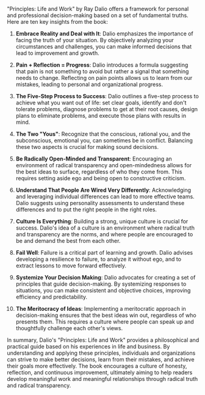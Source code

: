 "Principles: Life and Work" by Ray Dalio offers a framework for personal and professional decision-making based on a set of fundamental truths. Here are ten key insights from the book:

1. **Embrace Reality and Deal with It**: Dalio emphasizes the importance of facing the truth of your situation. By objectively analyzing your circumstances and challenges, you can make informed decisions that lead to improvement and growth.

2. **Pain + Reflection = Progress**: Dalio introduces a formula suggesting that pain is not something to avoid but rather a signal that something needs to change. Reflecting on pain points allows us to learn from our mistakes, leading to personal and organizational progress.

3. **The Five-Step Process to Success**: Dalio outlines a five-step process to achieve what you want out of life: set clear goals, identify and don't tolerate problems, diagnose problems to get at their root causes, design plans to eliminate problems, and execute those plans with results in mind.

4. **The Two "Yous"**: Recognize that the conscious, rational you, and the subconscious, emotional you, can sometimes be in conflict. Balancing these two aspects is crucial for making sound decisions.

5. **Be Radically Open-Minded and Transparent**: Encouraging an environment of radical transparency and open-mindedness allows for the best ideas to surface, regardless of who they come from. This requires setting aside ego and being open to constructive criticism.

6. **Understand That People Are Wired Very Differently**: Acknowledging and leveraging individual differences can lead to more effective teams. Dalio suggests using personality assessments to understand these differences and to put the right people in the right roles.

7. **Culture Is Everything**: Building a strong, unique culture is crucial for success. Dalio's idea of a culture is an environment where radical truth and transparency are the norms, and where people are encouraged to be and demand the best from each other.

8. **Fail Well**: Failure is a critical part of learning and growth. Dalio advises developing a resilience to failure, to analyze it without ego, and to extract lessons to move forward effectively.

9. **Systemize Your Decision Making**: Dalio advocates for creating a set of principles that guide decision-making. By systemizing responses to situations, you can make consistent and objective choices, improving efficiency and predictability.

10. **The Meritocracy of Ideas**: Implementing a meritocratic approach in decision-making ensures that the best ideas win out, regardless of who presents them. This requires a culture where people can speak up and thoughtfully challenge each other's views.

In summary, Dalio's "Principles: Life and Work" provides a philosophical and practical guide based on his experiences in life and business. By understanding and applying these principles, individuals and organizations can strive to make better decisions, learn from their mistakes, and achieve their goals more effectively. The book encourages a culture of honesty, reflection, and continuous improvement, ultimately aiming to help readers develop meaningful work and meaningful relationships through radical truth and radical transparency.